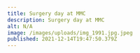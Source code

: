 ```yaml
---
title: Surgery day at MMC
description: Surgery day at MMC
alt: N/A
image: /images/uploads/img_1991.jpg.jpeg
published: 2021-12-14T19:47:50.379Z
---
```

